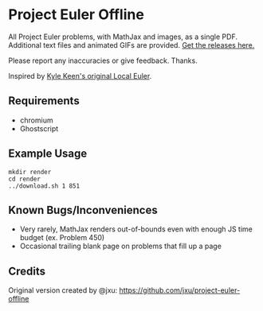 Project Euler Offline
=====================
All Project Euler problems, with MathJax and images, as a single PDF. Additional text files and animated GIFs are provided. [Get the releases here.](https://github.com/trizen/project-euler-offline/releases)

Please report any inaccuracies or give feedback. Thanks.

Inspired by [Kyle Keen's original Local Euler](http://kmkeen.com/local-euler/2008-07-16-07-33-00.html).


Requirements
------------

- chromium
- Ghostscript

Example Usage
-------------

    mkdir render
    cd render
    ../download.sh 1 851


Known Bugs/Inconveniences
-------------------------

- Very rarely, MathJax renders out-of-bounds even with enough JS time budget (ex. Problem 450)
- Occasional trailing blank page on problems that fill up a page


Credits
-------

Original version created by @jxu: https://github.com/jxu/project-euler-offline
